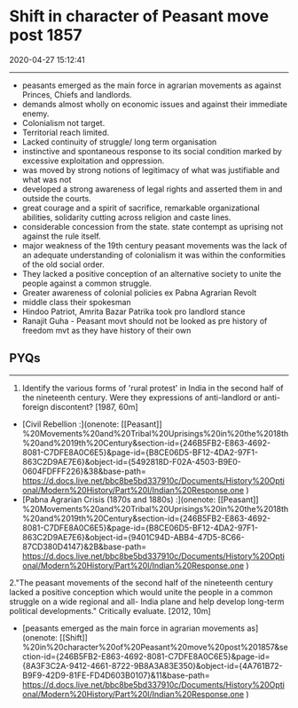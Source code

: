 # Shift in character of Peasant move post 1857
2020-04-27 15:12:41

---


-   peasants emerged as the main force in agrarian movements as against Princes, Chiefs and landlords.
-   demands almost wholly on economic issues and against their immediate enemy.
-   Colonialism not target.
-   Territorial reach limited.
-   Lacked continuity of struggle/ long term organisation
-   instinctive and spontaneous response to its social condition marked by excessive exploitation and oppression.
-   was moved by strong notions of legitimacy of what was justifiable and what was not
-   developed a strong awareness of legal rights and asserted them in and outside the courts.
-   great courage and a spirit of sacrifice, remarkable organizational abilities, solidarity cutting across religion and caste lines.
-   considerable concession from the state. state contempt as uprising not against the rule itself.
-   major weakness of the 19th century peasant movements was the lack of an adequate understanding of colonialism it was within the conformities of the old social order.
-   They lacked a positive conception of an alternative society to unite the people against a common struggle.
-   Greater awareness of colonial policies ex Pabna Agrarian Revolt
-   middle class their spokesman
-   Hindoo Patriot, Amrita Bazar Patrika took pro landlord stance
-   Ranajit Guha - Peasant movt should not be looked as pre history of freedom mvt as they have history of their own


## PYQs

---

1. Identify the various forms of 'rural protest' in India in the second half of the nineteenth century. Were they expressions of anti-landlord or anti-foreign discontent? [1987, 60m]
-   [Civil Rebellion :](onenote: [[Peasant]] %20Movements%20and%20Tribal%20Uprisings%20in%20the%2018th%20and%2019th%20Century&section-id={246B5FB2-E863-4692-8081-C7DFE8A0C6E5}&page-id={B8CE06D5-BF12-4DA2-97F1-863C2D9AE7E6}&object-id={5492818D-F02A-4503-B9E0-0604FDFFF226}&38&base-path= https://d.docs.live.net/bbc8be5bd337910c/Documents/History%20Optional/Modern%20History/Part%20I/Indian%20Response.one )
-   [Pabna Agrarian Crisis (1870s and 1880s) :](onenote: [[Peasant]] %20Movements%20and%20Tribal%20Uprisings%20in%20the%2018th%20and%2019th%20Century&section-id={246B5FB2-E863-4692-8081-C7DFE8A0C6E5}&page-id={B8CE06D5-BF12-4DA2-97F1-863C2D9AE7E6}&object-id={9401C94D-ABB4-47D5-8C66-87CD380D4147}&2B&base-path= https://d.docs.live.net/bbc8be5bd337910c/Documents/History%20Optional/Modern%20History/Part%20I/Indian%20Response.one )




2."The peasant movements of the second half of the nineteenth century lacked a positive conception which would unite the people in a common struggle on a wide regional and all- India plane and help develop long-term political developments." Critically evaluate. [2012,
10m]
-   [peasants emerged as the main force in agrarian movements as](onenote: [[Shift]] %20in%20character%20of%20Peasant%20move%20post%201857&section-id={246B5FB2-E863-4692-8081-C7DFE8A0C6E5}&page-id={8A3F3C2A-9412-4661-8722-9B8A3A83E350}&object-id={4A761B72-B9F9-42D9-81FE-FD4D603B0107}&11&base-path= https://d.docs.live.net/bbc8be5bd337910c/Documents/History%20Optional/Modern%20History/Part%20I/Indian%20Response.one )



 

 

 





